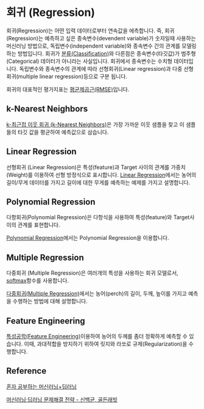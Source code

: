 # 회귀 (Regression)

회귀(Regression)는 어떤 입력 데이터로부터 연속값을 에측합니다. 즉, 회귀(Regression)는 예측하고 싶은 종속변수(devendent variable)가 숫자일때 사용하는 머신러닝 방법으로, 독립변수(independent variable)와 종속변수 간의 관계를 모델링하는 방법입니다. 회귀가 [분류(Classification)](https://github.com/kyopark2014/ML-Algorithms/blob/main/regression.md)와 다른점은 종속변수(타깃값)가 범주형(Categorical) 데이터가 아니라는 사실입니다. 회귀에서 종속변수는 수치형 데이터입니다. 독립변수와 종속변수의 관계에 따라 선형회귀(Linear regression)과 다중 선형 회귀(multiple linear regression)등으로 구분 됩니다. 

회귀의 대표적인 평가지표는 [평균제곱근(RMSE)](https://github.com/kyopark2014/ML-Algorithms/blob/main/evaluation.md#rmse)입니다. 

## k-Nearest Neighbors

[k-최근접 이웃 회귀 (k-Nearest Neighbors)](https://github.com/kyopark2014/ML-Algorithms/blob/main/KNN.md)은 가장 가까운 이웃 샘플을 찾고 이 샘플들의 타깃 값을 평균하여 예측값으로 삼습니다. 


## Linear Regression

선형회귀 (Linear Regression)은 특성(feature)과 Target 사이의 관계를 가중치(Weight)를 이용하여 선형 방정식으로 표시합니다. [Linear Regression](https://github.com/kyopark2014/ML-Algorithms/blob/main/linear-regression.md)에서는 농어의 길이/무게 데이터를 가지고 길이에 대한 무게를 예측하는 예제를 가지고 설명합니다. 

## Polynomial Regression

다항회귀(Polynomial Regression)은 다항식을 사용하여 특성(feature)와 Target사이의 관계를 표현합니다.

[Polynomial Regression](https://github.com/kyopark2014/ML-Algorithms/blob/main/polynomial-regression.md)에서는 Polynomial Regression을 이용합니다.


## Multiple Regression

다중회귀 (Multiple Regression)은 여러개의 특성을 사용하는 회귀 모델로서, [softmax](https://github.com/kyopark2014/ML-Algorithms/blob/main/classification.md#softmax)함수를 사용합니다. 

[다중회귀(Multiple Regression)](https://github.com/kyopark2014/ML-Algorithms/blob/main/multiple-regression.md)에서는 농어(perch)의 길이, 두께, 높이를 가지고 예측을 수행하는 방법에 대해 설명합니다. 

## Feature Engineering

[특성공학(Feature Engineering)](https://github.com/kyopark2014/ML-Algorithms/blob/main/feature-enginnering.md)이용하여 농어의 두께를 좀더 정확하게 예측할 수 있습니다. 이때, 과대적합을 방지하기 위하여 릿지와 라쏘로 규제(Regularization)을 수행합니다. 


## Reference

[혼자 공부하는 머신러닝+딥러닝](https://github.com/rickiepark/hg-mldl)

[머신러닝·딥러닝 문제해결 전략 - 신백균, 골든래빗](https://github.com/BaekKyunShin/musthave_mldl_problem_solving_strategy)

